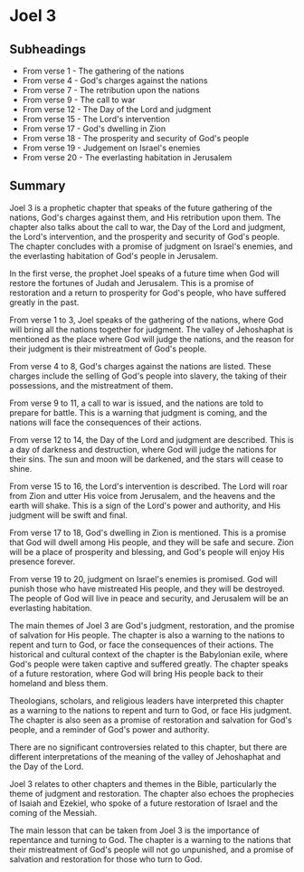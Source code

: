 # Joel 3

## Subheadings

* From verse 1 - The gathering of the nations
* From verse 4 - God's charges against the nations
* From verse 7 - The retribution upon the nations
* From verse 9 - The call to war
* From verse 12 - The Day of the Lord and judgment
* From verse 15 - The Lord's intervention
* From verse 17 - God's dwelling in Zion
* From verse 18 - The prosperity and security of God's people
* From verse 19 - Judgement on Israel's enemies
* From verse 20 - The everlasting habitation in Jerusalem

## Summary

Joel 3 is a prophetic chapter that speaks of the future gathering of the nations, God's charges against them, and His retribution upon them. The chapter also talks about the call to war, the Day of the Lord and judgment, the Lord's intervention, and the prosperity and security of God's people. The chapter concludes with a promise of judgment on Israel's enemies, and the everlasting habitation of God's people in Jerusalem.

In the first verse, the prophet Joel speaks of a future time when God will restore the fortunes of Judah and Jerusalem. This is a promise of restoration and a return to prosperity for God's people, who have suffered greatly in the past.

From verse 1 to 3, Joel speaks of the gathering of the nations, where God will bring all the nations together for judgment. The valley of Jehoshaphat is mentioned as the place where God will judge the nations, and the reason for their judgment is their mistreatment of God's people.

From verse 4 to 8, God's charges against the nations are listed. These charges include the selling of God's people into slavery, the taking of their possessions, and the mistreatment of them.

From verse 9 to 11, a call to war is issued, and the nations are told to prepare for battle. This is a warning that judgment is coming, and the nations will face the consequences of their actions.

From verse 12 to 14, the Day of the Lord and judgment are described. This is a day of darkness and destruction, where God will judge the nations for their sins. The sun and moon will be darkened, and the stars will cease to shine.

From verse 15 to 16, the Lord's intervention is described. The Lord will roar from Zion and utter His voice from Jerusalem, and the heavens and the earth will shake. This is a sign of the Lord's power and authority, and His judgment will be swift and final.

From verse 17 to 18, God's dwelling in Zion is mentioned. This is a promise that God will dwell among His people, and they will be safe and secure. Zion will be a place of prosperity and blessing, and God's people will enjoy His presence forever.

From verse 19 to 20, judgment on Israel's enemies is promised. God will punish those who have mistreated His people, and they will be destroyed. The people of God will live in peace and security, and Jerusalem will be an everlasting habitation.

The main themes of Joel 3 are God's judgment, restoration, and the promise of salvation for His people. The chapter is also a warning to the nations to repent and turn to God, or face the consequences of their actions. The historical and cultural context of the chapter is the Babylonian exile, where God's people were taken captive and suffered greatly. The chapter speaks of a future restoration, where God will bring His people back to their homeland and bless them.

Theologians, scholars, and religious leaders have interpreted this chapter as a warning to the nations to repent and turn to God, or face His judgment. The chapter is also seen as a promise of restoration and salvation for God's people, and a reminder of God's power and authority.

There are no significant controversies related to this chapter, but there are different interpretations of the meaning of the valley of Jehoshaphat and the Day of the Lord.

Joel 3 relates to other chapters and themes in the Bible, particularly the theme of judgment and restoration. The chapter also echoes the prophecies of Isaiah and Ezekiel, who spoke of a future restoration of Israel and the coming of the Messiah.

The main lesson that can be taken from Joel 3 is the importance of repentance and turning to God. The chapter is a warning to the nations that their mistreatment of God's people will not go unpunished, and a promise of salvation and restoration for those who turn to God.